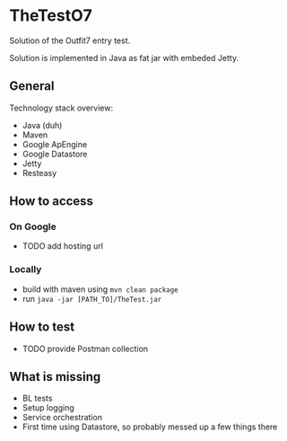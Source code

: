 # TheTestO7

Solution of the Outfit7 entry test.

Solution is implemented in Java as fat jar with embeded Jetty.

## General
Technology stack overview:
- Java (duh)
- Maven
- Google ApEngine 
- Google Datastore
- Jetty 
- Resteasy

## How to access
### On Google
- TODO add hosting url
### Locally 
- build with maven using <code>mvn clean package</code>
- run <code>java -jar [PATH_TO]/TheTest.jar</code>

## How to test
- TODO provide Postman collection

## What is missing
- BL tests
- Setup logging
- Service orchestration
- First time using Datastore, so probably messed up a few things there
